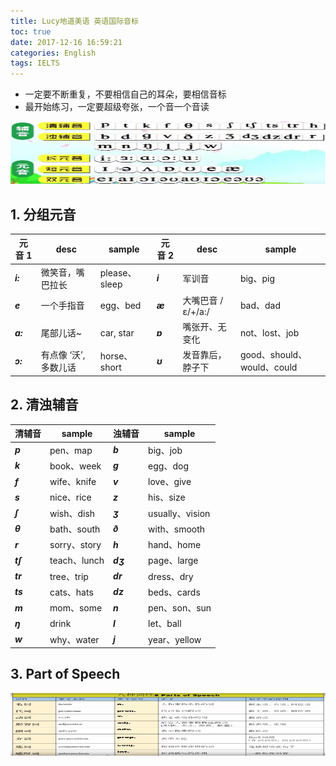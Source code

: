 ```yaml
---
title: Lucy地道美语 英语国际音标
toc: true
date: 2017-12-16 16:59:21
categories: English
tags: IELTS
---
```


- 一定要不断重复，不要相信自己的耳朵，要相信音标
- 最开始练习，一定要超级夸张，一个音一个音读

<!--more-->

<div class="limg1">
<img src="/images/english/ielts-phonetic-symbol.jpg" height="100" width="650" />
</div>

## 1. 分组元音

元音 1 | desc | sample | 元音 2 | desc | sample
------- | ------- | ------- | ------- | ------- | -------
***i:*** | 微笑音，嘴巴拉长 | please、sleep | ***i*** | 军训音 | big、pig
***e*** | 一个手指音 | egg、bed | ***æ*** | 大嘴巴音 /ɛ/+/a:/ | bad、dad
***a:*** | 尾部儿话~ | car, star | ***ɒ*** | 嘴张开、无变化 | not、lost、job 
***ɔ:*** | 有点像 ‘沃’,多数儿话 | horse、short | ***ʊ*** | 发音靠后，脖子下 |	good、should、would、could

## 2. 清浊辅音

清辅音 | sample | 浊辅音 | sample
------- | ------- | ------- | -------
***p*** | pen、map | ***b*** | big、job
***k*** | book、week | ***g*** | egg、dog
***f*** | wife、knife | ***v*** | love、give
***s*** | nice、rice | ***z*** | his、size
***ʃ***  | wish、dish | ***ʒ*** | usually、vision
***θ*** | bath、south | ***ð*** | with、smooth
***r*** | sorry、story | ***h*** | hand、home
***tʃ*** | teach、lunch | ***dʒ*** | page、large
***tr*** | tree、trip | ***dr*** | dress、dry
***ts*** | cats、hats | ***dz*** | beds、cards
***m*** | mom、some | ***n*** | pen、son、sun
***ŋ*** | drink | ***l*** | let、ball
***w*** | why、water | ***j*** | year、yellow


## 3. Part of Speech

<img src="/images/english/ielts-lucy-8-part-of-speech.png" height="100" width="680" />


[1]: https://www.youtube.com/watch?v=zRJhj4JFcD0
[2]: /images/english/ielts-phonetic-symbol.jpg
[3]: /images/english/pbtd-kgfv.jpg
[4]: /images/english/ielts-lucy-8-part-of-speech.png
